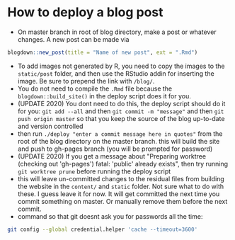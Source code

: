How to deploy a blog post
================================

 - On master branch in root of blog directory, make a post or whatever changes. A new post can be made via
 
 ```r
 blogdown::new_post(title = "Name of new post", ext = ".Rmd")
 ```
 - To add images not generated by R, you need to copy the images to the `static/post` folder, and then use the RStudio addin for inserting the image. Be sure to prepend the link with `/blog/`.
 - You do not need to compile the `.Rmd` file because the `blogdown::build_site()` in the deploy script does it for you.
 - (UPDATE 2020) You dont need to do this, the deploy script should do it for you: `git add --all` and then `git commit -m "message"` and then `git push origin master` so that you keep the source of the blog up-to-date and version controlled
 - then run `./deploy "enter a commit message here in quotes"` from the root of the blog directory on the master branch. this will build the site and push to gh-pages branch (you will be prompted for password)
 - (UPDATE 2020) If you get a message about "Preparing worktree (checking out 'gh-pages') fatal: 'public' already exists", then try running `git worktree prune` before running the deploy script 
 - this will leave un-committed changes to the residual files from building the website in the `content/` and `static` folder. Not sure what to do with these. I guess leave it for now. It will get committed the next time you commit something on master. Or manually remove them before the next commit. 
 - command so that git doesnt ask you for passwords all the time:
 
 ```bash
 git config --global credential.helper 'cache --timeout=3600'
 ```
